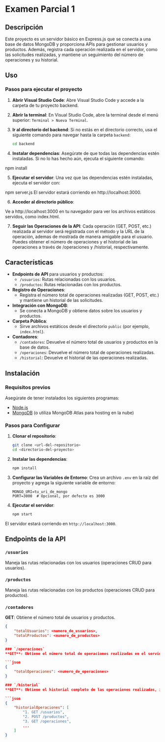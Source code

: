 # Examen Parcial 1

## Descripción

Este proyecto es un servidor básico en Express.js que se conecta a una base de datos MongoDB y proporciona APIs para gestionar usuarios y productos. Además, registra cada operación realizada en el servidor, como las solicitudes realizadas, y mantiene un seguimiento del número de operaciones y su historial.

## Uso

### Pasos para ejecutar el proyecto

1. **Abrir Visual Studio Code**:
   Abre Visual Studio Code y accede a la carpeta de tu proyecto backend.

2. **Abrir la terminal**:
   En Visual Studio Code, abre la terminal desde el menú superior: `Terminal > Nueva Terminal`.

3. **Ir al directorio del backend**:
   Si no estás en el directorio correcto, usa el siguiente comando para navegar hasta la carpeta `backend`:
   ```bash
   cd backend

4. **Instalar dependencias**: 
Asegúrate de que todas las dependencias estén instaladas. Si no lo has hecho aún, ejecuta el siguiente comando:

npm install

5. **Ejecutar el servidor**:
Una vez que las dependencias estén instaladas, ejecuta el servidor con:

npm server.js
El servidor estará corriendo en http://localhost:3000.

6. **Acceder al directorio público**: 

Ve a http://localhost:3000 en tu navegador para ver los archivos estáticos servidos, como index.html.

7. **Seguir las Operaciones de la API**:
 Cada operación (GET, POST, etc.) realizada al servidor será registrada con el método y la URL de la operación, ademas de mostrada de manera amigable para el usuario. Puedes obtener el número de operaciones y el historial de las operaciones a través de /operaciones y /historial, respectivamente.

## Características

- **Endpoints de API** para usuarios y productos:
  - `/usuarios`: Rutas relacionadas con los usuarios.
  - `/productos`: Rutas relacionadas con los productos.
- **Registro de Operaciones**:
  - Registra el número total de operaciones realizadas (GET, POST, etc.) y mantiene un historial de las solicitudes.
- **Integración con MongoDB**:
  - Se conecta a MongoDB y obtiene datos sobre los usuarios y productos.
- **Carpeta Pública**:
  - Sirve archivos estáticos desde el directorio `public` (por ejemplo, `index.html`).
- **Contadores**:
  - `/contadores`: Devuelve el número total de usuarios y productos en la base de datos.
  - `/operaciones`: Devuelve el número total de operaciones realizadas.
  - `/historial`: Devuelve el historial de las operaciones realizadas.

## Instalación

### Requisitos previos
Asegúrate de tener instalados los siguientes programas:
- [Node.js](https://nodejs.org/)
- [MongoDB](https://www.mongodb.com/try/download/community) (o utiliza MongoDB Atlas para hosting en la nube)

### Pasos para Configurar

1. **Clonar el repositorio**:
    ```bash
    git clone <url-del-repositorio>
    cd <directorio-del-proyecto>
    ```

2. **Instalar las dependencias**:
    ```bash
    npm install
    ```

3. **Configurar las Variables de Entorno**:
    Crea un archivo `.env` en la raíz del proyecto y agrega la siguiente variable de entorno:
    ```plaintext
    MONGO_URI=tu_uri_de_mongo
    PORT=3000  # Opcional, por defecto es 3000
    ```

4. **Ejecutar el servidor**:
    ```bash
    npm start
    ```

El servidor estará corriendo en `http://localhost:3000`.

## Endpoints de la API

### `/usuarios`
Maneja las rutas relacionadas con los usuarios (operaciones CRUD para usuarios).

### `/productos`
Maneja las rutas relacionadas con los productos (operaciones CRUD para productos).

### `/contadores`
**GET**: Obtiene el número total de usuarios y productos.
```json
{
    "totalUsuarios": <numero_de_usuarios>,
    "totalProductos": <numero_de_productos>
}

### `/operaciones`
**GET**: Obtiene el número total de operaciones realizadas en el servidor (incluye todos los tipos de solicitudes: GET, POST, PUT, DELETE, etc.). Cada vez que se hace una solicitud, el contador de operaciones se incrementa.

```json
{
    "totalOperaciones": <numero_de_operaciones>
}

### `/historial`
**GET**: Obtiene el historial completo de las operaciones realizadas, incluyendo el número de la operación, el método HTTP y la URL solicitada. Este historial se almacena en memoria mientras el servidor está en ejecución.

```json
{
    "historialOperaciones": [
        "1. GET /usuarios",
        "2. POST /productos",
        "3. GET /operaciones",
        ...
    ]
}

